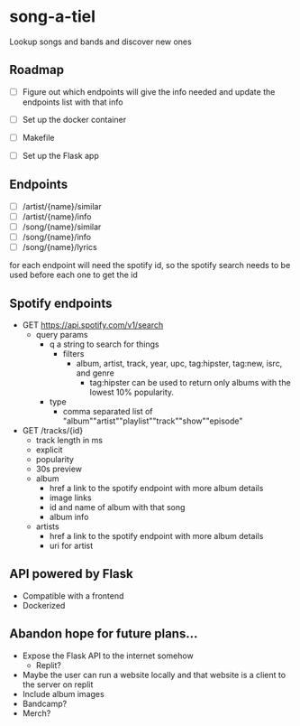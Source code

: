 # song-a-tiel
Lookup songs and bands and discover new ones


## Roadmap
- [ ] Figure out which endpoints will give the info needed and update the endpoints list with that info
- [ ] Set up the docker container
- [ ] Makefile
- [ ] Set up the Flask app


## Endpoints
- [ ] /artist/{name}/similar
- [ ] /artist/{name}/info
- [ ] /song/{name}/similar
- [ ] /song/{name}/info
- [ ] /song/{name}/lyrics

for each endpoint will need the spotify id, so the spotify search needs to be used before each one to get the id

## Spotify endpoints
- GET https://api.spotify.com/v1/search
    - query params
        - q a string to search for things
            - filters
                - album, artist, track, year, upc, tag:hipster, tag:new, isrc, and genre
                    - tag:hipster can be used to return only albums with the lowest 10% popularity.
        - type
            - comma separated list of "album""artist""playlist""track""show""episode"
- GET /tracks/{id}
    - track length in ms
    - explicit
    - popularity
    - 30s preview
    - album
        - href a link to the spotify endpoint with more album details
        - image links
        - id and name of album with that song
        - album info
    - artists
        - href a link to the spotify endpoint with more album details
        - uri for artist

        

## API powered by Flask
- Compatible with a frontend
- Dockerized

## Abandon hope for future plans...
- Expose the Flask API to the internet somehow
    - Replit?
- Maybe the user can run a website locally and that website is a client to the server on replit
- Include album images
- Bandcamp?
- Merch?